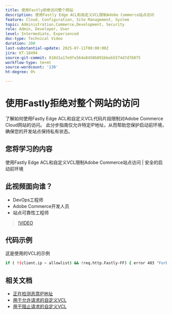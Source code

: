 ```yaml
---
title: 使用Fastly拒绝访问整个网站
description: 使用Fastly Edge ACL和自定义VCL限制Adobe Commerce站点访问
feature: Cloud, Configuration, Site Management, System
topic: Administration,Commerce,Development, Security
role: Admin, Developer, User
level: Intermediate, Experienced
doc-type: Technical Video
duration: 200
last-substantial-update: 2025-07-11T00:00:00Z
jira: KT-18494
source-git-commit: 810d1a17e9fe564e8450b091bbeb5574d7d76075
workflow-type: tm+mt
source-wordcount: '130'
ht-degree: 0%

---
```



# 使用Fastly拒绝对整个网站的访问

了解如何使用Fastly Edge ACL和自定义VCL代码片段限制对Adobe Commerce Cloud网站的访问。 此分步指南仅允许特定IP地址，从而帮助您保护启动前环境，确保您的开发站点保持私有状态。

## 您将学习的内容

使用Fastly Edge ACL和自定义VCL限制Adobe Commerce站点访问 | 安全的启动前环境

## 此视频面向谁？

* DevOps工程师
* Adobe Commerce开发人员
* 站点可靠性工程师

>[!VIDEO](https://video.tv.adobe.com/v/3464779/?learn=on&enablevpops)

## 代码示例

这是使用的VCL的示例

```BASH
if ( !(client.ip ~ allowlist) && !req.http.Fastly-FF) { error 403 "Forbidden";}
```

## 相关文档

* [正在检测恶意IP地址](https://experienceleague.adobe.com/en/docs/commerce-learn/tutorials/tools/new-relic/malicious-ip)
* [用于允许请求的自定义VCL](https://experienceleague.adobe.com/en/docs/commerce-on-cloud/user-guide/cdn/custom-vcl-snippets/fastly-vcl-allowlist)
* [用于阻止请求的自定义VCL](https://experienceleague.adobe.com/en/docs/commerce-on-cloud/user-guide/cdn/custom-vcl-snippets/fastly-vcl-blocking)